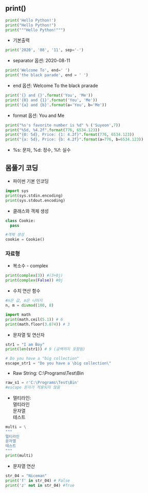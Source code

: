 ## print()
```python
print('Hello Python!')
print("Hello Python!")
print("""Hello Python!""")
```
* 기본출력 

```python
print('2020', '08', '11', sep='-')
```
* separator 옵션: 2020-08-11 

```python
print('Welcome To', end=' ')
print('the black parade', end = ' ')
```
* end 옵션: Welcome To the black prarade

```python
print('{} and {}'.format('You', 'Me'))
print('{0} and {1}'.format('You', 'Me'))
print('{a} and {b}'.format(a='You', b='Me'))
```
* format 옵션: You and Me

```python
print("%s's favorite number is %d" % ('Suyeon',7))
print("%5d, %4.2f".format(776, 6534.123))
print("{0: 5d}, Price: {1: 4.2f}".format(776, 6534.123))
print("{a: 5d}, Price: {b: 4.2f}".format(a=776, b=6534.123))
```
* %s: 문자, %d: 정수, %f: 실수 

## 몸풀기 코딩
* 파이썬 기본 인코딩 
```python
import sys
print(sys.stdin.encoding)
print(sys.stdout.encoding)
```
* 클래스와 객체 생성
```python
class Cookie:
  pass

#객체 생성
cookie = Cookie()
```

### 자료형
* 복소수 - complex
```python
print(complex(3)) #(3+0j)
print(complex(False)) #0j
```
* 수치 연산 함수
```python
#n은 값, m은 나머지
n, m = divmod(100, 8)

import math
print(math.ceil(5.1)) # 6
print(math.floor(3.874)) # 3
```
* 문자열 및 연산자
```python
str1 = "I am Boy"
print(len(str1)) # 9 (공백까지 포함됨)

# Do you have a "big collection"
escape_str1 = "Do you have a \big collection\"
```
* Raw String: C:\Programs\Test\Bin
```python
raw_s1 = r'C:\Programs\Test\Bin'
#escape 문자가 적용되지 않음
```
* 멀티라인:  
멀티라인  
문자열  
테스트  
```python
multi = \
"""
멀티라인
문자열
테스트
"""
print(multi)
```
* 문자열 연산
```python
str_04 = "Niceman"
print('f' in str_04) # False
print('z' not in str_04) #True
```
